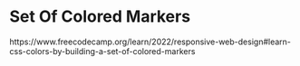 <h1>Set Of Colored Markers</h1>
<p>https://www.freecodecamp.org/learn/2022/responsive-web-design#learn-css-colors-by-building-a-set-of-colored-markers</p>
